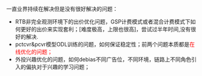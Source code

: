 一直业界持续在解决但是没有很好解决的问题：

- RTB非完全观测环境下的出价优化问题，GSP计费模式或者混合计费模式下如何更好的出价来实现套利；[难度极高，上限也很高]，尝试过半年时间,没有很好的解决.
- pctcvr&pcvr模型ODL训练的问题，如何保证稳定性；前两个问题本质都是<font color='#FF0000'>在线优化的问题；</font>
- 外投兴趣优化的问题，如何debias不同广告位，不同环境，链路上不同角色引入的偏执对于兴趣的学习问题；

